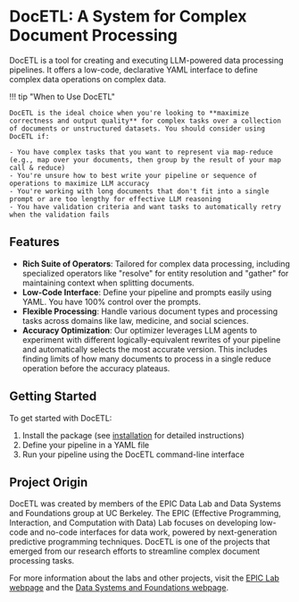 # DocETL: A System for Complex Document Processing

DocETL is a tool for creating and executing LLM-powered data processing pipelines. It offers a low-code, declarative YAML interface to define complex data operations on complex data.

!!! tip "When to Use DocETL"

    DocETL is the ideal choice when you're looking to **maximize correctness and output quality** for complex tasks over a collection of documents or unstructured datasets. You should consider using DocETL if:

    - You have complex tasks that you want to represent via map-reduce (e.g., map over your documents, then group by the result of your map call & reduce)
    - You're unsure how to best write your pipeline or sequence of operations to maximize LLM accuracy
    - You're working with long documents that don't fit into a single prompt or are too lengthy for effective LLM reasoning
    - You have validation criteria and want tasks to automatically retry when the validation fails

## Features

- **Rich Suite of Operators**: Tailored for complex data processing, including specialized operators like "resolve" for entity resolution and "gather" for maintaining context when splitting documents.
- **Low-Code Interface**: Define your pipeline and prompts easily using YAML. You have 100% control over the prompts.
- **Flexible Processing**: Handle various document types and processing tasks across domains like law, medicine, and social sciences.
- **Accuracy Optimization**: Our optimizer leverages LLM agents to experiment with different logically-equivalent rewrites of your pipeline and automatically selects the most accurate version. This includes finding limits of how many documents to process in a single reduce operation before the accuracy plateaus.

## Getting Started

To get started with DocETL:

1. Install the package (see [installation](installation.md) for detailed instructions)
2. Define your pipeline in a YAML file
3. Run your pipeline using the DocETL command-line interface

## Project Origin

DocETL was created by members of the EPIC Data Lab and Data Systems and Foundations group at UC Berkeley. The EPIC (Effective Programming, Interaction, and Computation with Data) Lab focuses on developing low-code and no-code interfaces for data work, powered by next-generation predictive programming techniques. DocETL is one of the projects that emerged from our research efforts to streamline complex document processing tasks.

For more information about the labs and other projects, visit the [EPIC Lab webpage](https://epic.berkeley.edu/) and the [Data Systems and Foundations webpage](https://dsf.berkeley.edu/).
